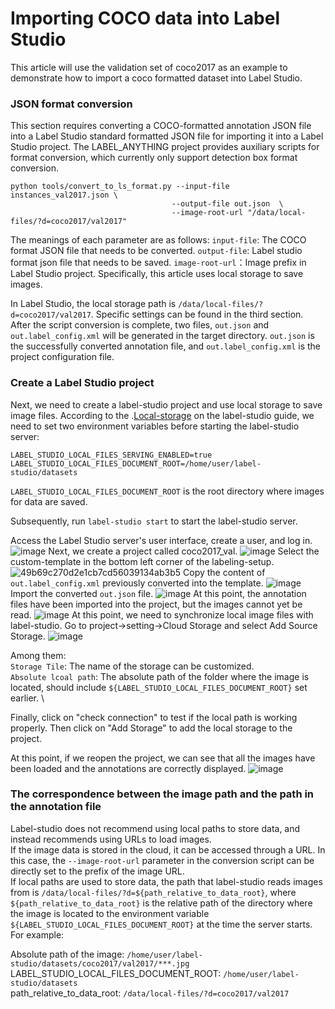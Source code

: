 # Importing COCO data into Label Studio


This article will use the validation set of coco2017 as an example to demonstrate how to import a coco formatted dataset into Label Studio.

### JSON format conversion

This section requires converting a COCO-formatted annotation JSON file into a Label Studio standard formatted JSON file for importing it into a Label Studio project. The LABEL_ANYTHING project provides auxiliary scripts for format conversion, which currently only support detection box format conversion.

```shell
python tools/convert_to_ls_format.py --input-file instances_val2017.json \ 
                                    --output-file out.json  \  
                                    --image-root-url "/data/local-files/?d=coco2017/val2017" 
``` 
The meanings of each parameter are as follows:
`input-file`: The COCO format JSON file that needs to be converted.
`output-file`: Label studio format json file that needs to be saved.
`image-root-url`：Image prefix in Label Studio project. Specifically, this article uses local storage to save images. 

In Label Studio, the local storage path is `/data/local-files/?d=coco2017/val2017`. Specific settings can be found in the third section.
After the script conversion is complete, two files, `out.json` and `out.label_config.xml` will be generated in the target directory. `out.json` is the successfully converted annotation file, and `out.label_config.xml` is the project configuration file.


### Create a Label Studio project
Next, we need to create a label-studio project and use local storage to save image files. According to the .[Local-storage](https://labelstud.io/guide/storage.html#Local-storage) on the label-studio guide, we need to set two environment variables before starting the label-studio server:
```
LABEL_STUDIO_LOCAL_FILES_SERVING_ENABLED=true
LABEL_STUDIO_LOCAL_FILES_DOCUMENT_ROOT=/home/user/label-studio/datasets 
```
`LABEL_STUDIO_LOCAL_FILES_DOCUMENT_ROOT` is the root directory where images for data are saved.

Subsequently, run `label-studio start` to start the label-studio server.

Access the Label Studio server's user interface, create a user, and log in.
![image](https://user-images.githubusercontent.com/42299757/235576000-2d7e2a3e-dde8-4aca-83fd-d003f4ba0170.png)
Next, we create a project called coco2017_val.
![image](https://user-images.githubusercontent.com/42299757/235576168-1768b92c-1d6b-4ad1-8958-43abcf2231fa.png)
Select the custom-template in the bottom left corner of the labeling-setup.
![49b69c270d2e1cb7cd56039134ab3b5](https://user-images.githubusercontent.com/42299757/235576464-c4236a23-23f9-4e9c-ab11-8b8dbddb2797.png)
Copy the content of `out.label_config.xml` previously converted into the template.
![image](https://user-images.githubusercontent.com/42299757/235576648-3f763f39-986e-4a47-9276-4574642d59cd.png)
Import the converted `out.json` file.
![image](https://user-images.githubusercontent.com/42299757/235576793-9b01cc23-6bb7-4742-be9a-f1be25134060.png)
At this point, the annotation files have been imported into the project, but the images cannot yet be read.
![image](https://user-images.githubusercontent.com/42299757/235577852-8f8377da-12d4-4dcd-acad-0d46027a16ca.png)
At this point, we need to synchronize local image files with label-studio. Go to project->setting->Cloud Storage and select Add Source Storage. 
![image](https://user-images.githubusercontent.com/42299757/235577703-27d47f54-48be-4bf3-9155-4b85337d2302.png)

Among them: \
`Storage Tile`: The name of the storage can be customized. \
`Absolute lcoal path`: The absolute path of the folder where the image is located, should include `${LABEL_STUDIO_LOCAL_FILES_DOCUMENT_ROOT}` set earlier. \

Finally, click on "check connection" to test if the local path is working properly. Then click on "Add Storage" to add the local storage to the project.

At this point, if we reopen the project, we can see that all the images have been loaded and the annotations are correctly displayed.
![image](https://user-images.githubusercontent.com/42299757/235578802-c3b13152-76ea-4388-b3c9-0d3c9bee2c13.png)

### The correspondence between the image path and the path in the annotation file
Label-studio does not recommend using local paths to store data, and instead recommends using URLs to load images.\
If the image data is stored in the cloud, it can be accessed through a URL. In this case, the `--image-root-url` parameter in the conversion script can be directly set to the prefix of the image URL. \
If local paths are used to store data, the path that label-studio reads images from is `/data/local-files/?d=${path_relative_to_data_root}`, where `${path_relative_to_data_root}` is the relative path of the directory where the image is located to the environment variable `${LABEL_STUDIO_LOCAL_FILES_DOCUMENT_ROOT}` at the time the server starts. For example:

Absolute path of the image: `/home/user/label-studio/datasets/coco2017/val2017/***.jpg` \
LABEL_STUDIO_LOCAL_FILES_DOCUMENT_ROOT: `/home/user/label-studio/datasets` \
path_relative_to_data_root: `/data/local-files/?d=coco2017/val2017` 


